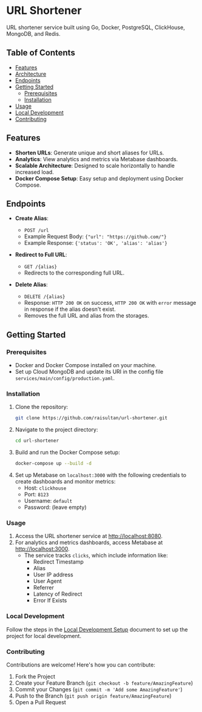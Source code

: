 # URL Shortener

URL shortener service built using Go, Docker, 
PostgreSQL, ClickHouse, MongoDB, and Redis.

## Table of Contents

- [Features](#features)
- [Architecture](#architecture)
- [Endpoints](#endpoints)
- [Getting Started](#getting-started)
    - [Prerequisites](#prerequisites)
    - [Installation](#installation)
- [Usage](#usage)
- [Local Development](#local-development)
- [Contributing](#contributing)

## Features

- **Shorten URLs**: Generate unique and short aliases for URLs.
- **Analytics**: View analytics and metrics via Metabase dashboards.
- **Scalable Architecture**: Designed to scale horizontally to handle increased load.
- **Docker Compose Setup**: Easy setup and deployment using Docker Compose.

## Endpoints

- **Create Alias**:
    - `POST /url`
    - Example Request Body: `{"url": "https://github.com/"}`
    - Example Response: `{'status': 'OK', 'alias': 'alias'}`

- **Redirect to Full URL**:
    - `GET /{alias}`
    - Redirects to the corresponding full URL.

- **Delete Alias**:
    - `DELETE /{alias}`
    - Response: `HTTP 200 OK` on success, `HTTP 200 OK` with `error` message in response if the alias doesn't exist.
    - Removes the full URL and alias from the storages.

## Getting Started

### Prerequisites

- Docker and Docker Compose installed on your machine.
- Set up Cloud MongoDB and update its URI in the config file `services/main/config/production.yaml`.

### Installation

1. Clone the repository:
    ```bash
    git clone https://github.com/raisultan/url-shortener.git
    ```
2. Navigate to the project directory:
    ```bash
    cd url-shortener
    ```
3. Build and run the Docker Compose setup:
    ```bash
    docker-compose up --build -d
    ```
4. Set up Metabase on `localhost:3000` with the following credentials to create dashboards and monitor metrics:
    - Host: `clickhouse`
    - Port: `8123`
    - Username: `default`
    - Password: (leave empty)

### Usage

1. Access the URL shortener service at [http://localhost:8080](http://localhost:8080).
2. For analytics and metrics dashboards, access Metabase at [http://localhost:3000](http://localhost:3000).
    - The service tracks `clicks`, which include information like:
        - Redirect Timestamp
        - Alias
        - User IP address
        - User Agent
        - Referrer
        - Latency of Redirect
        - Error If Exists

### Local Development

Follow the steps in the [Local Development Setup](./docs/LOCAL_DEVELOPMENT.md) document to set up the project for local development.

### Contributing

Contributions are welcome! Here's how you can contribute:

1. Fork the Project
2. Create your Feature Branch (`git checkout -b feature/AmazingFeature`)
3. Commit your Changes (`git commit -m 'Add some AmazingFeature'`)
4. Push to the Branch (`git push origin feature/AmazingFeature`)
5. Open a Pull Request
